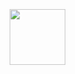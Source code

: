 <div id="header" align="center">
  <img src="https://media.giphy.com/media/cUAGuLiEcTBwRfkAQq/giphy.mp4" width="100"/>
</div>
